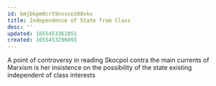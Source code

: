 ```yaml
---
id: bmjbkpm0crt9nxsce380vkv
title: Independence of State from Class
desc: ''
updated: 1655453361051
created: 1655453296093
---
```


A point of controversy in reading Skocpol contra the main currents of Marxism is her insistence on the possibility of the state existing independent of class interests